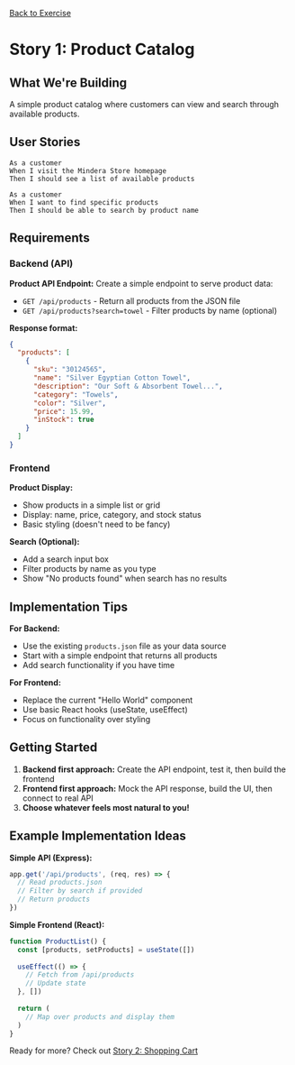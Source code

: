 [Back to Exercise](./exercise.md)

# Story 1: Product Catalog

## What We're Building

A simple product catalog where customers can view and search through available products.

## User Stories

```
As a customer  
When I visit the Mindera Store homepage
Then I should see a list of available products

As a customer
When I want to find specific products  
Then I should be able to search by product name
```

## Requirements

### Backend (API)

**Product API Endpoint:**
Create a simple endpoint to serve product data:

- `GET /api/products` - Return all products from the JSON file
- `GET /api/products?search=towel` - Filter products by name (optional)

**Response format:**
```json
{
  "products": [
    {
      "sku": "30124565",
      "name": "Silver Egyptian Cotton Towel",
      "description": "Our Soft & Absorbent Towel...",
      "category": "Towels",
      "color": "Silver",
      "price": 15.99,
      "inStock": true
    }
  ]
}
```

### Frontend

**Product Display:**
- Show products in a simple list or grid
- Display: name, price, category, and stock status
- Basic styling (doesn't need to be fancy)

**Search (Optional):**
- Add a search input box
- Filter products by name as you type
- Show "No products found" when search has no results

## Implementation Tips

**For Backend:**
- Use the existing `products.json` file as your data source
- Start with a simple endpoint that returns all products
- Add search functionality if you have time

**For Frontend:**
- Replace the current "Hello World" component
- Use basic React hooks (useState, useEffect) 
- Focus on functionality over styling

## Getting Started

1. **Backend first approach:** Create the API endpoint, test it, then build the frontend
2. **Frontend first approach:** Mock the API response, build the UI, then connect to real API
3. **Choose whatever feels most natural to you!**

## Example Implementation Ideas

**Simple API (Express):**
```javascript
app.get('/api/products', (req, res) => {
  // Read products.json
  // Filter by search if provided
  // Return products
})
```

**Simple Frontend (React):**
```javascript
function ProductList() {
  const [products, setProducts] = useState([])
  
  useEffect(() => {
    // Fetch from /api/products
    // Update state
  }, [])
  
  return (
    // Map over products and display them
  )
}
```

Ready for more? Check out [Story 2: Shopping Cart](./story2.md)
